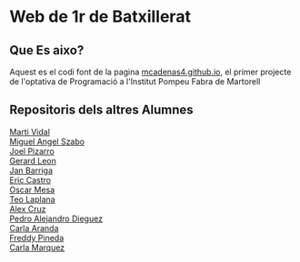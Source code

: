 # Web de 1r de Batxillerat

## Que Es aixo?
Aquest es el codi font de la pagina [mcadenas4.github.io](https://mcadenas4.github.io), el primer projecte de l'optativa de Programació a l'Institut Pompeu Fabra de Martorell

## Repositoris dels altres Alumnes
[Marti Vidal](https://github.com/mvidal401/mvidal401.github.io)\
[Miguel Angel Szabo](https://github.com/mszabo4/mszabo4.github.io)\
[Joel Pizarro](https://github.com/jpizarro4/jpizarro4.github.io)\
[Gerard Leon](https://github.com/gerardleon21/gerardleon21.github.io)\
[Jan Barriga](https://github.com/JanBarriga/jbarriga.github.io)\
[Eric Castro](https://github.com/ecastro4/ecastro4.github.io)\
[Oscar Mesa](https://github.com/omesa4/omesa4.github.io)\
[Teo Laplana](https://github.com/tlaplana4/tlaplana4.github.io)\
[Alex Cruz](https://github.com/acruz4pompeu/acruz4pompeu.github.io)\
[Pedro Alejandro Dieguez](https://github.com/pdieguez4/pdieguez4.github.io)\
[Carla Aranda](https://github.com/caranda4/caranda4.github.io)\
[Freddy Pineda](https://github.com/fpineda4/fpineda4.github.io)\
[Carla Marquez](https://github.com/cmarzque4/cmarzque4.github.io)

